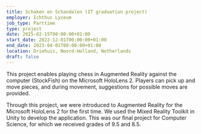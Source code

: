 ```yaml
---
title: Schaken en Schandalen (IT graduation project)
employer: Ichthus Lyceum
job_type: Parttime
type: project
date: 2025-02-15T00:00:00+01:00
start_date: 2022-12-01T00:00:00+01:00
end_date: 2023-04-01T00:00:00+01:00
location: Driehuis, Noord-Holland, Netherlands
draft: false
---
```

This project enables playing chess in Augmented Reality against the computer (StockFish) on the Microsoft HoloLens 2. Players can pick up and move pieces, and during movement, suggestions for possible moves are provided.

Through this project, we were introduced to Augmented Reality for the Microsoft HoloLens 2 for the first time. We used the Mixed Reality Toolkit in Unity to develop the application. This was our final project for Computer Science, for which we received grades of 9.5 and 8.5.